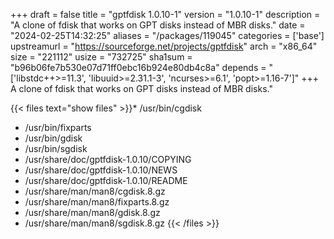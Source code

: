 +++
draft = false
title = "gptfdisk 1.0.10-1"
version = "1.0.10-1"
description = "A clone of fdisk that works on GPT disks instead of MBR disks."
date = "2024-02-25T14:32:25"
aliases = "/packages/119045"
categories = ['base']
upstreamurl = "https://sourceforge.net/projects/gptfdisk"
arch = "x86_64"
size = "221112"
usize = "732725"
sha1sum = "b96b06fe7b530e07d71ff0ebc16b924e80db4c8a"
depends = "['libstdc++>=11.3', 'libuuid>=2.31.1-3', 'ncurses>=6.1', 'popt>=1.16-7']"
+++
A clone of fdisk that works on GPT disks instead of MBR disks."

{{< files text="show files" >}}* /usr/bin/cgdisk
* /usr/bin/fixparts
* /usr/bin/gdisk
* /usr/bin/sgdisk
* /usr/share/doc/gptfdisk-1.0.10/COPYING
* /usr/share/doc/gptfdisk-1.0.10/NEWS
* /usr/share/doc/gptfdisk-1.0.10/README
* /usr/share/man/man8/cgdisk.8.gz
* /usr/share/man/man8/fixparts.8.gz
* /usr/share/man/man8/gdisk.8.gz
* /usr/share/man/man8/sgdisk.8.gz
{{< /files >}}